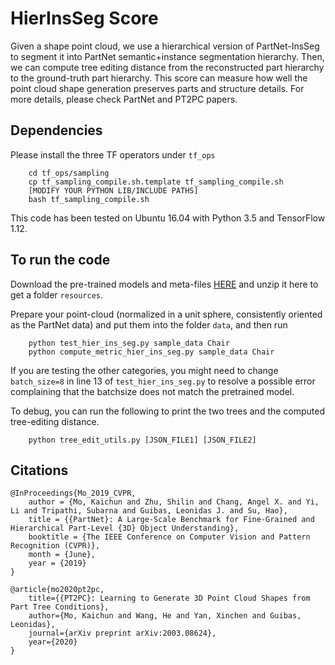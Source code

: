 # HierInsSeg Score

Given a shape point cloud, we use a hierarchical version of PartNet-InsSeg to segment it into PartNet semantic+instance segmentation hierarchy. 
Then, we can compute tree editing distance from the reconstructed part hierarchy to the ground-truth part hierarchy.
This score can measure how well the point cloud shape generation preserves parts and structure details.
For more details, please check PartNet and PT2PC papers.


## Dependencies

Please install the three TF operators under `tf_ops`
    
        cd tf_ops/sampling
        cp tf_sampling_compile.sh.template tf_sampling_compile.sh
        [MODIFY YOUR PYTHON LIB/INCLUDE PATHS]
        bash tf_sampling_compile.sh

This code has been tested on Ubuntu 16.04 with Python 3.5 and TensorFlow 1.12.

## To run the code

Download the pre-trained models and meta-files [HERE](http://download.cs.stanford.edu/orion/kaichun/hierinsseg_resources.zip) and unzip it here to get a folder `resources`.

Prepare your point-cloud (normalized in a unit sphere, consistently oriented as the PartNet data) and put them into the folder `data`, and then run

        python test_hier_ins_seg.py sample_data Chair
        python compute_metric_hier_ins_seg.py sample_data Chair

If you are testing the other categories, you might need to change `batch_size=8` in line 13 of `test_hier_ins_seg.py` to resolve a possible error complaining that the batchsize does not match the pretrained model.

To debug, you can run the following to print the two trees and the computed tree-editing distance.

        python tree_edit_utils.py [JSON_FILE1] [JSON_FILE2]
 
## Citations


    @InProceedings{Mo_2019_CVPR,
        author = {Mo, Kaichun and Zhu, Shilin and Chang, Angel X. and Yi, Li and Tripathi, Subarna and Guibas, Leonidas J. and Su, Hao},
        title = {{PartNet}: A Large-Scale Benchmark for Fine-Grained and Hierarchical Part-Level {3D} Object Understanding},
        booktitle = {The IEEE Conference on Computer Vision and Pattern Recognition (CVPR)},
        month = {June},
        year = {2019}
    }

    @article{mo2020pt2pc,
        title={{PT2PC}: Learning to Generate 3D Point Cloud Shapes from Part Tree Conditions},
        author={Mo, Kaichun and Wang, He and Yan, Xinchen and Guibas, Leonidas},
        journal={arXiv preprint arXiv:2003.08624},
        year={2020}
    }

     
